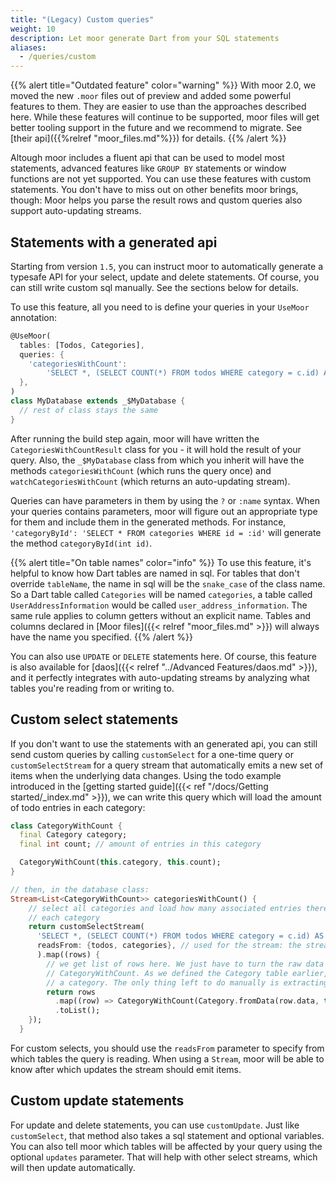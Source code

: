 ```yaml
---
title: "(Legacy) Custom queries"
weight: 10
description: Let moor generate Dart from your SQL statements
aliases:
  - /queries/custom
---
```


{{% alert title="Outdated feature" color="warning" %}}
With moor 2.0, we moved the new `.moor` files out of preview and added some powerful features to them.
They are easier to use than the approaches described here. While these features will continue to
be supported, moor files will get better tooling support in the future and we recommend to
migrate. See [their api]({{%relref "moor_files.md"%}}) for details.
{{% /alert %}}

Altough moor includes a fluent api that can be used to model most statements, advanced
features like `GROUP BY` statements or window functions are not yet supported. You can
use these features with custom statements. You don't have to miss out on other benefits
moor brings, though: Moor helps you parse the result rows and qustom queries also 
support auto-updating streams.

## Statements with a generated api
Starting from version `1.5`, you can instruct moor to automatically generate a typesafe
API for your select, update and delete statements. Of course, you can still write custom
 sql manually. See the sections below for details.

To use this feature, all you need to is define your queries in your `UseMoor` annotation:
```dart
@UseMoor(
  tables: [Todos, Categories],
  queries: {
    'categoriesWithCount':
        'SELECT *, (SELECT COUNT(*) FROM todos WHERE category = c.id) AS "amount" FROM categories c;'
  },
)
class MyDatabase extends _$MyDatabase {
  // rest of class stays the same
}
```
After running the build step again, moor will have written the `CategoriesWithCountResult` class for you -
it will hold the result of your query. Also, the `_$MyDatabase` class from which you inherit will have the
methods `categoriesWithCount` (which runs the query once) and `watchCategoriesWithCount` (which returns
an auto-updating stream).

Queries can have parameters in them by using the `?` or `:name` syntax. When your queries contains parameters,
moor will figure out an appropriate type for them and include them in the generated methods. For instance,
`'categoryById': 'SELECT * FROM categories WHERE id = :id'` will generate the method `categoryById(int id)`.

{{% alert title="On table names" color="info" %}}
To use this feature, it's helpful to know how Dart tables are named in sql. For tables that don't
override `tableName`, the name in sql will be the `snake_case` of the class name. So a Dart table
called `Categories` will be named `categories`, a table called `UserAddressInformation` would be
called `user_address_information`. The same rule applies to column getters without an explicit name.
Tables and columns declared in [Moor files]({{< relref "moor_files.md" >}}) will always have the
name you specified.
{{% /alert %}}

You can also use `UPDATE` or `DELETE` statements here. Of course, this feature is also available for 
[daos]({{< relref "../Advanced Features/daos.md" >}}),
and it perfectly integrates with auto-updating streams by analyzing what tables you're reading from or
writing to.

## Custom select statements
If you don't want to use the statements with an generated api, you can
still send custom queries by calling `customSelect` for a one-time query or
`customSelectStream` for a query stream that automatically emits a new set of items when
the underlying data changes. Using the todo example introduced in the 
[getting started guide]({{< ref "/docs/Getting started/_index.md" >}}), we can
write this query which will load the amount of todo entries in each category:
```dart
class CategoryWithCount {
  final Category category;
  final int count; // amount of entries in this category

  CategoryWithCount(this.category, this.count);
}

// then, in the database class:
Stream<List<CategoryWithCount>> categoriesWithCount() {
    // select all categories and load how many associated entries there are for
    // each category
    return customSelectStream(
      'SELECT *, (SELECT COUNT(*) FROM todos WHERE category = c.id) AS "amount" FROM categories c;',
      readsFrom: {todos, categories}, // used for the stream: the stream will update when either table changes
      ).map((rows) {
        // we get list of rows here. We just have to turn the raw data from the row into a
        // CategoryWithCount. As we defined the Category table earlier, moor knows how to parse
        // a category. The only thing left to do manually is extracting the amount
        return rows
          .map((row) => CategoryWithCount(Category.fromData(row.data, this), row.readInt('amount')))
          .toList();
    });
  }
```
For custom selects, you should use the `readsFrom` parameter to specify from which tables the query is
reading. When using a `Stream`, moor will be able to know after which updates the stream should emit
items. 

## Custom update statements
For update and delete statements, you can use `customUpdate`. Just like `customSelect`, that method
also takes a sql statement and optional variables. You can also tell moor which tables will be
affected by your query using the optional `updates` parameter. That will help with other select
streams, which will then update automatically.
